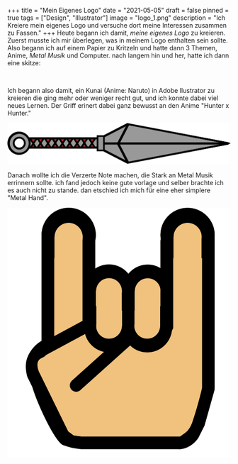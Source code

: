 +++
title = "Mein Eigenes Logo"
date = "2021-05-05"
draft = false
pinned = true
tags = ["Design", "Illustrator"]
image = "logo_1.png"
description = "Ich Kreiere mein eigenes Logo und versuche dort meine Interessen zusammen zu Fassen."
+++
Heute begann ich damit, *meine eigenes Logo* zu kreieren. Zuerst musste ich mir überlegen, was in meinem Logo enthalten sein sollte. Also begann ich auf einem Papier zu Kritzeln und hatte dann 3 Themen, Anime, *Metal Musik* und Computer. nach langem hin und her, hatte ich dann eine skitze: 

![]()

Ich begann also damit, ein Kunai (Anime: Naruto) in Adobe Ilustrator zu kreieren die ging mehr oder weniger recht gut, und ich konnte dabei viel neues Lernen. Der Griff erinert dabei ganz bewusst an den Anime "Hunter x Hunter." 

![Kunai](vektorkunai.png)

Danach wollte ich die Verzerte Note machen, die Stark an Metal Musik errinnern sollte. ich fand jedoch keine gute vorlage und selber brachte ich es auch nicht zu stande. dan etschied ich mich für eine eher simplere "Metal Hand". 

![Metal Hand](hand.png)